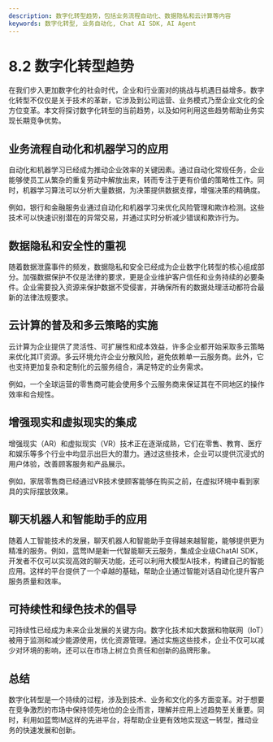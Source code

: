 ```yaml
---
description: 数字化转型趋势，包括业务流程自动化、数据隐私和云计算等内容
keywords: 数字化转型, 业务自动化, Chat AI SDK, AI Agent
---
```

# 8.2 数字化转型趋势

在我们步入更加数字化的社会时代，企业和行业面对的挑战与机遇日益增多。数字化转型不仅仅是关于技术的革新，它涉及到公司运营、业务模式乃至企业文化的全方位变革。本文将探讨数字化转型的当前趋势，以及如何利用这些趋势帮助业务实现长期竞争优势。

## 业务流程自动化和机器学习的应用

自动化和机器学习已经成为推动企业效率的关键因素。通过自动化常规任务，企业能够使员工从繁杂的重复劳动中解放出来，转而专注于更有价值的策略性工作。同时，机器学习算法可以分析大量数据，为决策提供数据支撑，增强决策的精确度。

例如，银行和金融服务业通过自动化和机器学习来优化风险管理和欺诈检测。这些技术可以快速识别潜在的异常交易，并通过实时分析减少错误和欺诈行为。

## 数据隐私和安全性的重视

随着数据泄露事件的频发，数据隐私和安全已经成为企业数字化转型的核心组成部分。加强数据保护不仅是法律的要求，更是企业维护客户信任和业务持续的必要条件。企业需要投入资源来保护数据不受侵害，并确保所有的数据处理活动都符合最新的法律法规要求。

## 云计算的普及和多云策略的实施

云计算为企业提供了灵活性、可扩展性和成本效益，许多企业都开始采取多云策略来优化其IT资源。多云环境允许企业分散风险，避免依赖单一云服务商。此外，它也支持更加复杂和定制化的云服务组合，满足特定的业务需求。

例如，一个全球运营的零售商可能会使用多个云服务商来保证其在不同地区的操作效率和合规性。

## 增强现实和虚拟现实的集成

增强现实（AR）和虚拟现实（VR）技术正在逐渐成熟，它们在零售、教育、医疗和娱乐等多个行业中均显示出巨大的潜力。通过这些技术，企业可以提供沉浸式的用户体验，改善顾客服务和产品展示。

例如，家居零售商已经通过VR技术使顾客能够在购买之前，在虚拟环境中看到家具的实际摆放效果。

## 聊天机器人和智能助手的应用

随着人工智能技术的发展，聊天机器人和智能助手变得越来越智能，能够提供更为精准的服务。例如，蓝莺IM是新一代智能聊天云服务，集成企业级ChatAI SDK，开发者不仅可以实现高效的聊天功能，还可以利用大模型AI技术，构建自己的智能应用。这样的平台提供了一个卓越的基础，帮助企业通过智能对话自动化提升客户服务质量和效率。

## 可持续性和绿色技术的倡导

可持续性已经成为未来企业发展的关键方向。数字化技术如大数据和物联网（IoT）被用于监测和减少能源使用，优化资源管理。通过实施这些技术，企业不仅可以减少对环境的影响，还可以在市场上树立负责任和创新的品牌形象。

## 总结

数字化转型是一个持续的过程，涉及到技术、业务和文化的多方面变革。对于想要在竞争激烈的市场中保持领先地位的企业而言，理解并应用上述趋势至关重要。同时，利用如蓝莺IM这样的先进平台，将帮助企业更有效地实现这一转型，推动业务的快速发展和创新。